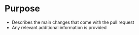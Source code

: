# Purpose

- Describes the main changes that come with the pull request
- Any relevant additional information is provided

